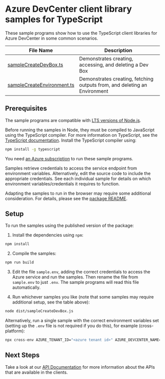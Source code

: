# Azure DevCenter client library samples for TypeScript

These sample programs show how to use the TypeScript client libraries for Azure DevCenter in some common scenarios.

| **File Name**                                         | **Description**                                                           |
| ----------------------------------------------------- | ------------------------------------------------------------------------- |
| [sampleCreateDevBox.ts][samplecreatedevbox]           | Demonstrates creating, accessing, and deleting a Dev Box                  |
| [sampleCreateEnvironment.ts][samplecreateenvironment] | Demonstrates creating, fetching outputs from, and deleting an Environment |

## Prerequisites

The sample programs are compatible with [LTS versions of Node.js](https://github.com/nodejs/release#release-schedule).

Before running the samples in Node, they must be compiled to JavaScript using the TypeScript compiler. For more information on TypeScript, see the [TypeScript documentation][typescript]. Install the TypeScript compiler using:

```bash
npm install -g typescript
```

You need [an Azure subscription][freesub] to run these sample programs.

Samples retrieve credentials to access the service endpoint from environment variables. Alternatively, edit the source code to include the appropriate credentials. See each individual sample for details on which environment variables/credentials it requires to function.

Adapting the samples to run in the browser may require some additional consideration. For details, please see the [package README][package].

## Setup

To run the samples using the published version of the package:

1. Install the dependencies using `npm`:

```bash
npm install
```

2. Compile the samples:

```bash
npm run build
```

3. Edit the file `sample.env`, adding the correct credentials to access the Azure service and run the samples. Then rename the file from `sample.env` to just `.env`. The sample programs will read this file automatically.

4. Run whichever samples you like (note that some samples may require additional setup, see the table above):

```bash
node dist/sampleCreateDevBox.js
```

Alternatively, run a single sample with the correct environment variables set (setting up the `.env` file is not required if you do this), for example (cross-platform):

```bash
npx cross-env AZURE_TENANT_ID="<azure tenant id>" AZURE_DEVCENTER_NAME="<azure devcenter name>" node dist/sampleCreateDevBox.js
```

## Next Steps

Take a look at our [API Documentation][apiref] for more information about the APIs that are available in the clients.

[samplecreatedevbox]: https://github.com/Azure/azure-sdk-for-js/blob/main/sdk/devcenter/azure-rest-developer-devcenter/samples/v1/typescript/src/sampleCreateDevBox.ts
[samplecreateenvironment]: https://github.com/Azure/azure-sdk-for-js/blob/main/sdk/devcenter/azure-rest-developer-devcenter/samples/v1/typescript/src/sampleCreateEnvironment.ts
[apiref]: https://learn.microsoft.com/azure/dev-box/
[freesub]: https://azure.microsoft.com/free/
[package]: https://github.com/Azure/azure-sdk-for-js/tree/main/sdk/devcenter/azure-rest-developer-devcenter/README.md
[typescript]: https://www.typescriptlang.org/docs/home.html
